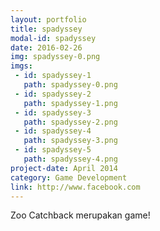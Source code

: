 ```yaml
---
layout: portfolio
title: spadyssey
modal-id: spadyssey
date: 2016-02-26
img: spadyssey-0.png
imgs:
 - id: spadyssey-1
   path: spadyssey-0.png
 - id: spadyssey-2
   path: spadyssey-1.png
 - id: spadyssey-3
   path: spadyssey-2.png
 - id: spadyssey-4
   path: spadyssey-3.png
 - id: spadyssey-5
   path: spadyssey-4.png
project-date: April 2014
category: Game Development
link: http://www.facebook.com
---
```

Zoo Catchback merupakan game!